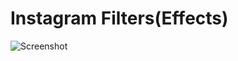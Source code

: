 # Instagram Filters(Effects)

![Screenshot ](https://user-images.githubusercontent.com/68656122/129830837-912924f1-7f4b-4cea-8ea3-1b6b9a4bb8f4.png)
